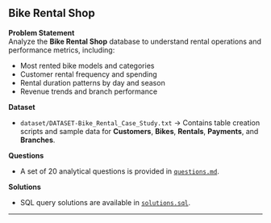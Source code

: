 ## Bike Rental Shop  

**Problem Statement**  
Analyze the **Bike Rental Shop** database to understand rental operations and performance metrics, including:  
- Most rented bike models and categories  
- Customer rental frequency and spending  
- Rental duration patterns by day and season  
- Revenue trends and branch performance  

**Dataset**  
- `dataset/DATASET-Bike_Rental_Case_Study.txt` → Contains table creation scripts and sample data for **Customers**, **Bikes**, **Rentals**, **Payments**, and **Branches**.  

**Questions**  
- A set of 20 analytical questions is provided in [`questions.md`](PROBLEM_STATEMENT-Bike_Rental_Case_Study.pdf).  

**Solutions**  
- SQL query solutions are available in [`solutions.sql`](SOLUTION-Bike_Rental_Case_Study.sql).  

---
